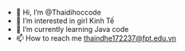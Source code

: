 - 👋 Hi, I’m @Thaidihoccode
- 👀 I’m interested in girl Kinh Tế
- 🌱 I’m currently learning Java code
- 📫 How to reach me thaindhe172237@fpt.edu.vn

<!---
Thaidihoccode/Thaidihoccode is a ✨ special ✨ repository because its `README.md` (this file) appears on your GitHub profile.
You can click the Preview link to take a look at your changes.
--->
